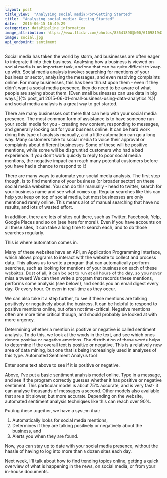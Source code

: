 ```yaml
---
layout: post
title_view:  "Analysing social media:<br>Getting Started"
title:  "Analysing social media: Getting Started"
date:   2015-06-15 16:49:29
categories: dataPipeline information
image_attribution: https://www.flickr.com/photos/83641890@N00/6109819439
image: social.jpg
api_endpoint: sentiment
---
```


Social media has taken the world by storm, and businesses are often eager to integrate it into their business. Analysing how a business is viewed on social media is an important task, and one that can be quite difficult to keep up with. Social media analysis involves searching for mentions of your business or sector, analysing the messages, and even resolving complaints online. For many businesses, this has been thrust upon them - even if they didn't want a social media presence, they do need to be aware of what people are saying about them. [Even small businesses can use data in big ways,]({% post_url 2015-06-01-small-business-using-data-analytics %}) and social media analysis is a great way to get started.

There are many businesses out there that can help with your social media presence. The most common form of assistance is to have someone run your social media for you - creating new content, responding to messages, and generally looking out for your business online. It can be hard work doing this type of analysis manually, and a little automation can go a long way. Many customers take to social media to voice their approval or complaints about different businesses. Some of these will be positive mentions, while some will be disgruntled customers who had a bad experience. If you don't work quickly to reply to poor social media mentions, the negative impact can reach many potential customers before you have had a chance to respond to it!

There are many ways to automate your social media analysis. The first step though, is to find mentions of your business (or broader sector) on these social media websites. You can do this manually - head to twitter, search for your business name and see what comes up. Regular searches like this can help you keep on top of social media, but most businesses are only mentioned rarely online. This means a lot of manual searching that have no results, and lots of wasted effort.

In addition, there are lots of sites out there, such as Twitter, Facebook, Yelp, Google Places and so on (see here for more!). Even if you have accounts on all these sites, it can take a long time to search each, and to do those searches regularly.

This is where automation comes in.

Many of these websites have an API, an Application Programming Interface, which allows programs to interact with the website to collect and process data. This allows us to write a program that can automatically perform searches, such as looking for mentions of your business on each of these websites. Best of all, it can be set to run at all hours of the day, so you never miss a tweet! We can then write a program that records these mentions, performs some analysis (see below!), and sends you an email digest every day. Or every hour. Or even in real-time as they occur.

We can also take it a step further, to see if these mentions are talking positively or negatively about the business. It can be helpful to respond to positive mentions online, but often not time-critical. Negative mentions often are more time critical though, and should probably be looked at with more urgency.

Determining whether a mention is positive or negative is called sentiment analysis. To do this, we look at the words in the text, and see which ones denote positive or negative emotions. The distribution of these words helps to determine if the overall text is positive or negative. This is a relatively new area of data mining, but one that is being increasingly used in analyses of this type.
Automated Sentiment Analysis tool

<div id="api_form" class="highlight_api">
</div>

Enter some text above to see if it is positive or negative.

Above, I've put a basic sentiment analysis model online. Type in a message, and see if the program correctly guesses whether it has positive or negative sentiment. This particular model is about 75% accurate, and is very fast- it can analyse thousands of messages a second. Other models also available that are a bit slower, but more accurate. Depending on the website, automated sentiment analysis techniques like this can reach over 90%.

Putting these together, we have a system that:

1. Automatically looks for social media mentions,
2. Determines if they are talking positively or negatively about the business, and
3. Alerts you when they are found.

Now, you can stay up to date with your social media presence, without the hassle of having to log into more than a dozen sites each day.

Next week, I'll talk about how to find trending topics online, getting a quick overview of what is happening in the news, on social media, or from your in-house documents. 


